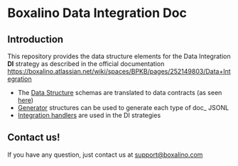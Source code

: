 # Boxalino Data Integration Doc

## Introduction
This repository provides the data structure elements for the Data Integration **DI** strategy as described
in the official documentation https://boxalino.atlassian.net/wiki/spaces/BPKB/pages/252149803/Data+Integration

  * The [Data Structure](https://boxalino.atlassian.net/wiki/spaces/BPKB/pages/252280881/Data+Structure) schemas are translated to
data contracts (as seen [here](https://github.com/boxalino/data-integration-doc-php/tree/master/src/Service/Doc))
  * [Generator](https://github.com/boxalino/data-integration-doc-php/tree/master/src/Service/Generator) structures can be used to
generate each type of doc_ JSONL
  * [Integration handlers](https://github.com/boxalino/data-integration-doc-php/tree/master/src/Service/Integration) are used in the DI strategies

## Contact us!
If you have any question, just contact us at support@boxalino.com
